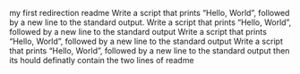 my first redirection readme
Write a script that prints “Hello, World”, followed by a new line to the standard output.
Write a script that prints “Hello, World”, followed by a new line to the standard output
Write a script that prints “Hello, World”, followed by a new line to the standard output
Write a script that prints “Hello, World”, followed by a new line to the standard output then its hould definatly contain the two lines of readme 

